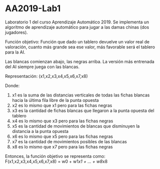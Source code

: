 # AA2019-Lab1

Laboratorio 1 del curso Aprendizaje Automático 2019.
Se implementa un algoritmo de aprendizaje automático para jugar a las damas chinas (dos jugadores).

Función objetivo:
Función que dado un tablero devuelve un valor real de valoración, cuanto más grande sea ese valor, más favorable será el tablero para la AI.

Las blancas comienzan abajo, las negras arriba.
La versión más entrenada del AI siempre juega con las blancas.

Representación:
(x1,x2,x3,x4,x5,x6,x7,x8)

Donde:
1.  x1 es la suma de las distancias verticales de todas las fichas blancas hacia la última fila libre de la punta opuesta
2.  x2 es lo mismo que x1 pero para las fichas negras
3.  x3 es la cantidad de fichas blancas que llegaron a la punta opuesta del tablero
4.  x4 es lo mismo que x3 pero para las fichas negras
5.  x5 es la cantidad de movimientos de blancas que disminuyen la distancia a la punta opuesta
6.  x6 es lo mismo que x5 pero para las fichas negras
7.  x7 es la cantidad de movimientos posibles de las blancas
8.  x8 es lo mismo que x7 pero para las fichas negras

Entonces, la función objetivo se representa como:
F(x1,x2,x3,x4,x5,x6,x7,x8) = w0 + w1*x1 + ... + w8*x8
